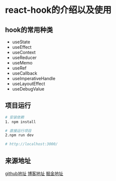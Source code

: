 # react-hook的介绍以及使用
## hook的常用种类
- useState
- useEffect
- useContext
- useReducer
- useMemo
- useRef
- useCallback
- useImperativeHandle
- useLayoutEffect
- useDebugValue


## 项目运行

 ```sh
 # 安装依赖
1. npm install

# 直接运行项目
2.npm run dev

# http://localhost:3000/

```



## 来源地址

[github地址](https://github.com/babybrotherzb)
[博客地址](https://blog.csdn.net/weixin_43648947)
[掘金地址](https://juejin.im/user/5d90295cf265da5b5c08f32d/activities)
